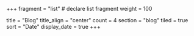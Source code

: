+++
fragment = "list" # declare list fragment
weight = 100

title = "Blog"
title_align = "center"
count = 4
section = "blog"
tiled = true
sort = "Date"
display_date = true
+++
